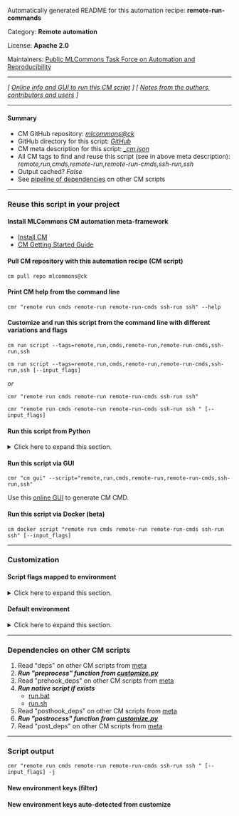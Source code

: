 Automatically generated README for this automation recipe: **remote-run-commands**

Category: **Remote automation**

License: **Apache 2.0**

Maintainers: [Public MLCommons Task Force on Automation and Reproducibility](https://github.com/mlcommons/ck/blob/master/docs/taskforce.md)

---
*[ [Online info and GUI to run this CM script](https://access.cknowledge.org/playground/?action=scripts&name=remote-run-commands,b71e24b03c9d49cd) ] [ [Notes from the authors, contributors and users](README-extra.md) ]*

---
#### Summary

* CM GitHub repository: *[mlcommons@ck](https://github.com/mlcommons/ck/tree/dev/cm-mlops)*
* GitHub directory for this script: *[GitHub](https://github.com/mlcommons/ck/tree/dev/cm-mlops/script/remote-run-commands)*
* CM meta description for this script: *[_cm.json](_cm.json)*
* All CM tags to find and reuse this script (see in above meta description): *remote,run,cmds,remote-run,remote-run-cmds,ssh-run,ssh*
* Output cached? *False*
* See [pipeline of dependencies](#dependencies-on-other-cm-scripts) on other CM scripts


---
### Reuse this script in your project

#### Install MLCommons CM automation meta-framework

* [Install CM](https://access.cknowledge.org/playground/?action=install)
* [CM Getting Started Guide](https://github.com/mlcommons/ck/blob/master/docs/getting-started.md)

#### Pull CM repository with this automation recipe (CM script)

```cm pull repo mlcommons@ck```

#### Print CM help from the command line

````cmr "remote run cmds remote-run remote-run-cmds ssh-run ssh" --help````

#### Customize and run this script from the command line with different variations and flags

`cm run script --tags=remote,run,cmds,remote-run,remote-run-cmds,ssh-run,ssh`

`cm run script --tags=remote,run,cmds,remote-run,remote-run-cmds,ssh-run,ssh [--input_flags]`

*or*

`cmr "remote run cmds remote-run remote-run-cmds ssh-run ssh"`

`cmr "remote run cmds remote-run remote-run-cmds ssh-run ssh " [--input_flags]`


#### Run this script from Python

<details>
<summary>Click here to expand this section.</summary>

```python

import cmind

r = cmind.access({'action':'run'
                  'automation':'script',
                  'tags':'remote,run,cmds,remote-run,remote-run-cmds,ssh-run,ssh'
                  'out':'con',
                  ...
                  (other input keys for this script)
                  ...
                 })

if r['return']>0:
    print (r['error'])

```

</details>


#### Run this script via GUI

```cmr "cm gui" --script="remote,run,cmds,remote-run,remote-run-cmds,ssh-run,ssh"```

Use this [online GUI](https://cKnowledge.org/cm-gui/?tags=remote,run,cmds,remote-run,remote-run-cmds,ssh-run,ssh) to generate CM CMD.

#### Run this script via Docker (beta)

`cm docker script "remote run cmds remote-run remote-run-cmds ssh-run ssh" [--input_flags]`

___
### Customization


#### Script flags mapped to environment
<details>
<summary>Click here to expand this section.</summary>

* `--client_refresh=value`  &rarr;  `CM_SSH_CLIENT_REFRESH=value`
* `--host=value`  &rarr;  `CM_SSH_HOST=value`
* `--password=value`  &rarr;  `CM_SSH_PASSWORD=value`
* `--port=value`  &rarr;  `CM_SSH_PORT=value`
* `--run_cmds=value`  &rarr;  `CM_SSH_RUN_COMMANDS=value`
* `--skip_host_verify=value`  &rarr;  `CM_SSH_SKIP_HOST_VERIFY=value`
* `--ssh_key_file=value`  &rarr;  `CM_SSH_KEY_FILE=value`
* `--user=value`  &rarr;  `CM_SSH_USER=value`

**Above CLI flags can be used in the Python CM API as follows:**

```python
r=cm.access({... , "client_refresh":...}
```

</details>

#### Default environment

<details>
<summary>Click here to expand this section.</summary>

These keys can be updated via `--env.KEY=VALUE` or `env` dictionary in `@input.json` or using script flags.

* CM_SSH_PORT: `22`
* CM_SSH_HOST: `localhost`
* CM_SSH_USER: `$USER`
* CM_SSH_CLIENT_REFRESH: `10`
* CM_SSH_KEY_FILE: `$HOME/.ssh/id_rsa`

</details>

___
### Dependencies on other CM scripts


  1. Read "deps" on other CM scripts from [meta](https://github.com/mlcommons/ck/tree/dev/cm-mlops/script/remote-run-commands/_cm.json)
  1. ***Run "preprocess" function from [customize.py](https://github.com/mlcommons/ck/tree/dev/cm-mlops/script/remote-run-commands/customize.py)***
  1. Read "prehook_deps" on other CM scripts from [meta](https://github.com/mlcommons/ck/tree/dev/cm-mlops/script/remote-run-commands/_cm.json)
  1. ***Run native script if exists***
     * [run.bat](https://github.com/mlcommons/ck/tree/dev/cm-mlops/script/remote-run-commands/run.bat)
     * [run.sh](https://github.com/mlcommons/ck/tree/dev/cm-mlops/script/remote-run-commands/run.sh)
  1. Read "posthook_deps" on other CM scripts from [meta](https://github.com/mlcommons/ck/tree/dev/cm-mlops/script/remote-run-commands/_cm.json)
  1. ***Run "postrocess" function from [customize.py](https://github.com/mlcommons/ck/tree/dev/cm-mlops/script/remote-run-commands/customize.py)***
  1. Read "post_deps" on other CM scripts from [meta](https://github.com/mlcommons/ck/tree/dev/cm-mlops/script/remote-run-commands/_cm.json)

___
### Script output
`cmr "remote run cmds remote-run remote-run-cmds ssh-run ssh " [--input_flags] -j`
#### New environment keys (filter)

#### New environment keys auto-detected from customize
